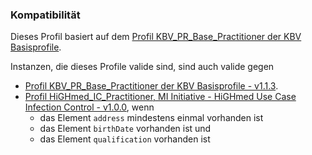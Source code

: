 ### Kompatibilität

Dieses Profil basiert auf dem [Profil KBV_PR_Base_Practitioner der KBV Basisprofile](https://fhir.kbv.de/StructureDefinition/KBV_PR_Base_Practitioner). 

Instanzen, die dieses Profile valide sind, sind auch valide gegen
* [Profil KBV_PR_Base_Practitioner der KBV Basisprofile - v1.1.3](https://fhir.kbv.de/StructureDefinition/KBV_PR_Base_Practitioner). 
* [Profil HiGHmed_IC_Practitioner, MI Initiative - HiGHmed Use Case Infection Control - v1.0.0](http://highmed.org/fhir/StructureDefinition/Practitioner), wenn
  * das Element `address` mindestens einmal vorhanden ist
  * das Element `birthDate` vorhanden ist und
  * das Element `qualification` vorhanden ist
